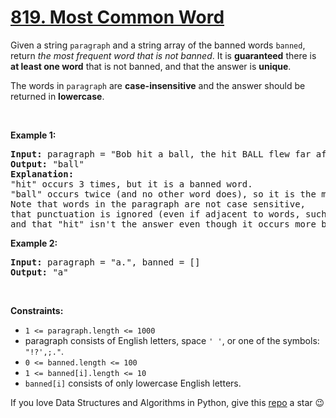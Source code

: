 # [819. Most Common Word][title]

<p>Given a string <code>paragraph</code> and a string array of the banned words <code>banned</code>, return <em>the most frequent word that is not banned</em>. It is <strong>guaranteed</strong> there is <strong>at least one word</strong> that is not banned, and that the answer is <strong>unique</strong>.</p>
<p>The words in <code>paragraph</code> are <strong>case-insensitive</strong> and the answer should be returned in <strong>lowercase</strong>.</p>
<p> </p>
<p><strong>Example 1:</strong></p>
<pre><strong>Input:</strong> paragraph = "Bob hit a ball, the hit BALL flew far after it was hit.", banned = ["hit"]
<strong>Output:</strong> "ball"
<strong>Explanation:</strong> 
"hit" occurs 3 times, but it is a banned word.
"ball" occurs twice (and no other word does), so it is the most frequent non-banned word in the paragraph. 
Note that words in the paragraph are not case sensitive,
that punctuation is ignored (even if adjacent to words, such as "ball,"), 
and that "hit" isn't the answer even though it occurs more because it is banned.
</pre>
<p><strong>Example 2:</strong></p>
<pre><strong>Input:</strong> paragraph = "a.", banned = []
<strong>Output:</strong> "a"
</pre>
<p> </p>
<p><strong>Constraints:</strong></p>
<ul>
<li><code>1 &lt;= paragraph.length &lt;= 1000</code></li>
<li>paragraph consists of English letters, space <code>' '</code>, or one of the symbols: <code>"!?',;."</code>.</li>
<li><code>0 &lt;= banned.length &lt;= 100</code></li>
<li><code>1 &lt;= banned[i].length &lt;= 10</code></li>
<li><code>banned[i]</code> consists of only lowercase English letters.</li>
</ul>


If you love Data Structures and Algorithms in Python, give this [repo][me] a star :wink:

[title]: https://leetcode.com/problems/most-common-word
[me]: https://github.com/bumblebee211196/awesome-python-leetcode